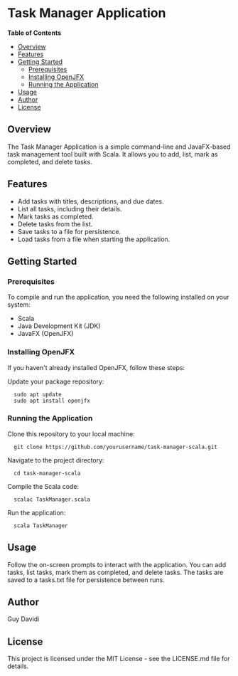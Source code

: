 # Task Manager Application

**Table of Contents**
- [Overview](#overview)
- [Features](#features)
- [Getting Started](#getting-started)
  - [Prerequisites](#prerequisites)
  - [Installing OpenJFX](#installing-openjfx)
  - [Running the Application](#running-the-application)
- [Usage](#usage)
- [Author](#author)
- [License](#license)

## Overview

The Task Manager Application is a simple command-line and JavaFX-based task management tool built with Scala. It allows you to add, list, mark as completed, and delete tasks.

## Features

- Add tasks with titles, descriptions, and due dates.
- List all tasks, including their details.
- Mark tasks as completed.
- Delete tasks from the list.
- Save tasks to a file for persistence.
- Load tasks from a file when starting the application.

## Getting Started

### Prerequisites

To compile and run the application, you need the following installed on your system:

- Scala
- Java Development Kit (JDK)
- JavaFX (OpenJFX)

### Installing OpenJFX

If you haven't already installed OpenJFX, follow these steps:

Update your package repository:

```
  sudo apt update
  sudo apt install openjfx
```
### Running the Application
Clone this repository to your local machine:
```
  git clone https://github.com/yourusername/task-manager-scala.git
```
Navigate to the project directory:
```
  cd task-manager-scala
```
Compile the Scala code:
```
  scalac TaskManager.scala
```
Run the application:
```
  scala TaskManager
```

## Usage

Follow the on-screen prompts to interact with the application.
You can add tasks, list tasks, mark them as completed, and delete tasks.
The tasks are saved to a tasks.txt file for persistence between runs.

## Author
Guy Davidi

## License
This project is licensed under the MIT License - see the LICENSE.md file for details.

